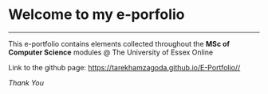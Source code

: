 # Welcome to my e-porfolio
___
This e-portfolio contains elements collected throughout the **MSc of Computer Science** modules @ The University of Essex Online 


Link to the github page:
	https://tarekhamzagoda.github.io/E-Portfolio//
	
	
*Thank You*
